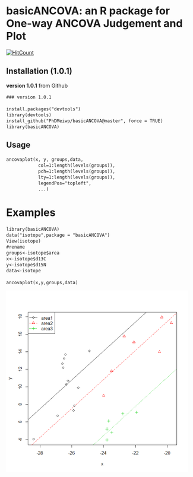 # basicANCOVA: an R package for One-way ANCOVA Judgement and Plot

[![HitCount](http://hits.dwyl.io/PhDMeiwp/basicANCOVA.svg)](http://hits.dwyl.io/PhDMeiwp/basicANCOVA)

## Installation (1.0.1)

**version 1.0.1** from Github

    ### version 1.0.1
	
	install.packages("devtools")
	library(devtools)   
	install_github("PhDMeiwp/basicANCOVA@master", force = TRUE)
	library(basicANCOVA)



## Usage

    ancovaplot(x, y, groups,data, 
       			col=1:length(levels(groups)),
       			pch=1:length(levels(groups)),
       			lty=1:length(levels(groups)),
       			legendPos="topleft",
       			...)


# Examples
	

    library(basicANCOVA)
    data("isotope",package = "basicANCOVA")
    View(isotope)
    #rename
    groups<-isotope$area
    x<-isotope$d13C
    y<-isotope$d15N
    data<-isotope
    
    ancovaplot(x,y,groups,data)

 <img src="docs/images/Fig.slope1.png" width="490"/>
